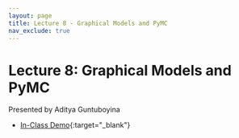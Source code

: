 ```yaml
---
layout: page
title: Lecture 8 - Graphical Models and PyMC
nav_exclude: true
---
```


# Lecture 8: Graphical Models and PyMC

Presented by Aditya Guntuboyina

- [In-Class Demo](https://data102.datahub.berkeley.edu/hub/user-redirect/git-pull?repo=https%3A%2F%2Fgithub.com%2Fds-102%2Ffa23-materials&urlpath=tree%2Ffa23-materials%2Flecture%2Flecture08%2FLectureEIGHTClassVersionData102Fall2023.ipynb&branch=main){:target="_blank"}